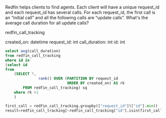 Redfin helps clients to find agents. Each client will have a unique request_id and each request_id has several calls. For each request_id, the first call is an “initial call” and all the following calls are “update calls”.  What's the average call duration for all update calls?

redfin_call_tracking

created_on:
datetime
request_id:
int
call_duration:
int
id:
int


```sql
select avg(call_duration)
from redfin_call_tracking
where id in
(select id
from
    (SELECT *,
               rank() OVER (PARTITION BY request_id
                            ORDER BY created_on) AS rk
        FROM redfin_call_tracking) sq
    where rk >1
    )
```


```python
first_call = redfin_call_tracking.groupby(["request_id"])["id"].min()
result=redfin_call_tracking[~redfin_call_tracking["id"].isin(first_call)]["call_duration"].mean()

```